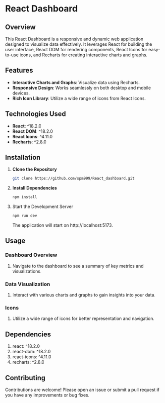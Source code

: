 # React Dashboard

## Overview

This React Dashboard is a responsive and dynamic web application designed to visualize data effectively. It leverages React for building the user interface, React DOM for rendering components, React Icons for easy-to-use icons, and Recharts for creating interactive charts and graphs.

## Features

- **Interactive Charts and Graphs**: Visualize data using Recharts.
- **Responsive Design**: Works seamlessly on both desktop and mobile devices.
- **Rich Icon Library**: Utilize a wide range of icons from React Icons.

## Technologies Used

- **React**: ^18.2.0
- **React DOM**: ^18.2.0
- **React Icons**: ^4.11.0
- **Recharts**: ^2.8.0

## Installation

1. **Clone the Repository**
   ```bash
   git clone https://github.com/spm999/React_dashboard.git
   ```
2. **Install Dependencies**
   ```bash
   npm install
   ```
3. Start the Development Server
   ```bash
   npm run dev
   ```
   
   The application will start on http://localhost:5173.

## Usage

### Dashboard Overview
1. Navigate to the dashboard to see a summary of key metrics and visualizations.
   
### Data Visualization
1. Interact with various charts and graphs to gain insights into your data.

### Icons
1. Utilize a wide range of icons for better representation and navigation.

## Dependencies
1. react: ^18.2.0
2. react-dom: ^18.2.0
3. react-icons: ^4.11.0
4. recharts: ^2.8.0

## Contributing
Contributions are welcome! Please open an issue or submit a pull request if you have any improvements or bug fixes.
